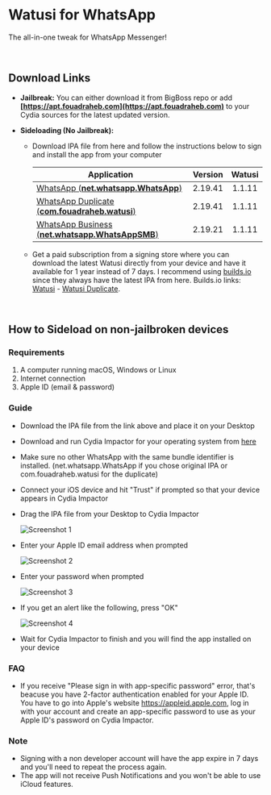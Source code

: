 # Watusi for WhatsApp

The all-in-one tweak for WhatsApp Messenger!

&nbsp;

## Download Links

* **Jailbreak:** You can either download it from BigBoss repo or add __[https://apt.fouadraheb.com](https://apt.fouadraheb.com)__ to your Cydia sources for the latest updated version.
* **Sideloading (No Jailbreak):** 

    * Download IPA file from here and follow the instructions below to sign and install the app from your computer 

        | Application        | Version   | Watusi |
        | ------------------ |:---------:|:------:|
        | [WhatsApp (__net.whatsapp.WhatsApp__)](https://mega.nz/#!RG5XFY7K!3ntq9wt6d-ZGNxWbIPWxi76tHFq8YAxXcDSiaQKS52E) | 2.19.41   | 1.1.11 |
        | [WhatsApp Duplicate (__com.fouadraheb.watusi__)](https://mega.nz/#!wKpR1SKL!G0PSB_I62WCE1AJjj5S3ZbWAUyUvlWHnTnHz4KIKLKU) | 2.19.41   | 1.1.11 |
        | [WhatsApp Business (__net.whatsapp.WhatsAppSMB__)](https://mega.nz/#!EPQXCIRL!A0RQfYhXSGhGtTR9HD6We78h8PQ6nPU5Cb07BfqQ-Ew) | 2.19.21   | 1.1.11 |
    
    * Get a paid subscription from a signing store where you can download the latest Watusi directly from your device and have it available for 1 year instead of 7 days. I recommend using [builds.io](https://builds.io/apps/WAtest/?aid=1025483) since they always have the latest IPA from here. Builds.io links: [Watusi](https://builds.io/apps/WAtest/?aid=1025483) - [Watusi Duplicate](https://builds.io/apps/duplicatewatusi/?aid=1025483).

&nbsp;

## How to Sideload on non-jailbroken devices

### Requirements

1. A computer running macOS, Windows or Linux
2. Internet connection
3. Apple ID (email & password)

### Guide

* Download the IPA file from the link above and place it on your Desktop

* Download and run Cydia Impactor for your operating system from [here](http://www.cydiaimpactor.com)

* Make sure no other WhatsApp with the same bundle identifier is installed. (net.whatsapp.WhatsApp if you chose original IPA or com.fouadraheb.watusi for the duplicate)

* Connect your iOS device and hit "Trust" if prompted so that your device appears in Cydia Impactor

* Drag the IPA file from your Desktop to Cydia Impactor

  
  ![Screenshot 1](https://raw.githubusercontent.com/FouadRaheb/Watusi-for-WhatsApp/master/images/1.png "Screenshot 1")

* Enter your Apple ID email address when prompted 



  ![Screenshot 2](https://raw.githubusercontent.com/FouadRaheb/Watusi-for-WhatsApp/master/images/2.png "Screenshot 2")

* Enter your password when prompted 



  ![Screenshot 3](https://raw.githubusercontent.com/FouadRaheb/Watusi-for-WhatsApp/master/images/3.png "Screenshot 3")

* If you get an alert like the following, press "OK"


  ![Screenshot 4](https://raw.githubusercontent.com/FouadRaheb/Watusi-for-WhatsApp/master/images/4.png "Screenshot 4")

* Wait for Cydia Impactor to finish and you will find the app installed on your device

### FAQ
* If you receive "Please sign in with app-specific password" error, that's beacuse you have 2-factor authentication enabled for your Apple ID. You have to go into Apple's website https://appleid.apple.com, log in with your account and create an app-specific password to use as your Apple ID's password on Cydia Impactor.

### Note

* Signing with a non developer account will have the app expire in 7 days and you'll need to repeat the process again.
* The app will not receive Push Notifications and you won't be able to use iCloud features.
